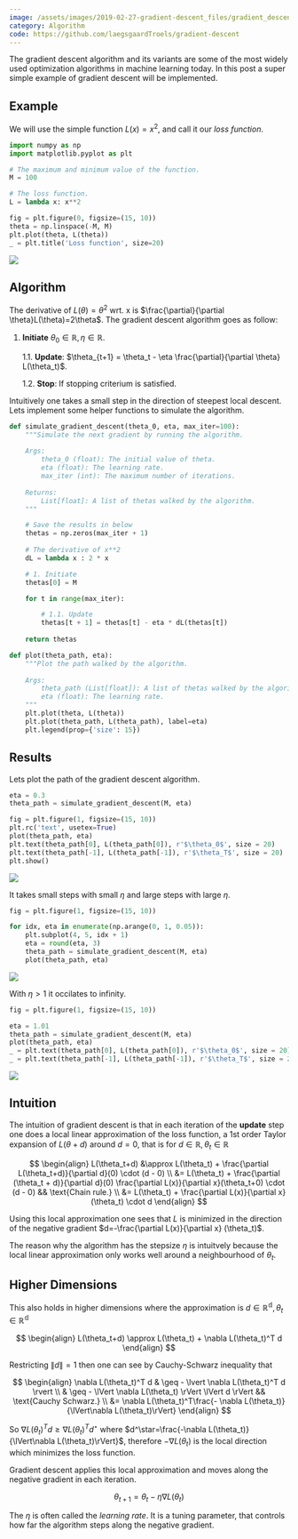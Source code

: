 ```yaml
---
image: /assets/images/2019-02-27-gradient-descent_files/gradient_descent.svg
category: Algorithm
code: https://github.com/laegsgaardTroels/gradient-descent
---
```

The gradient descent algorithm and its variants are some of the most widely used optimization algorithms in machine learning today. In this post a super simple example of gradient descent will be implemented.<!--more-->

## Example

We will use the simple function $L(x)=x^2$, and call it our *loss function*.


```python
import numpy as np
import matplotlib.pyplot as plt

# The maximum and minimum value of the function.
M = 100

# The loss function.
L = lambda x: x**2

fig = plt.figure(0, figsize=(15, 10))
theta = np.linspace(-M, M)
plt.plot(theta, L(theta))
_ = plt.title('Loss function', size=20)
```


    
![](/assets/images/2019-02-27-gradient-descent_files/2019-02-27-gradient-descent_3_0.png)
    


## Algorithm

The derivative of $L(\theta)=\theta^2$ wrt. x is $\frac{\partial}{\partial \theta}L(\theta)=2\theta$. The gradient descent algorithm goes as follow:


1. **Initiate** $\theta_0\in\mathbb{R}, \eta\in\mathbb{R}$.

    1.1. **Update**: $\theta_{t+1} = \theta_t - \eta \frac{\partial}{\partial \theta} L(\theta_t)$.
    
    1.2. **Stop**: If stopping criterium is satisfied.
    
Intuitively one takes a small step in the direction of steepest local descent. Lets implement some helper functions to simulate the algorithm.


```python
def simulate_gradient_descent(theta_0, eta, max_iter=100):
    """Simulate the next gradient by running the algorithm.
    
    Args:
        theta_0 (float): The initial value of theta.
        eta (float): The learning rate.
        max_iter (int): The maximum number of iterations.
    
    Returns:
        List[float]: A list of thetas walked by the algorithm.
    """

    # Save the results in below
    thetas = np.zeros(max_iter + 1)
    
    # The derivative of x**2
    dL = lambda x : 2 * x

    # 1. Initiate
    thetas[0] = M

    for t in range(max_iter):

        # 1.1. Update
        thetas[t + 1] = thetas[t] - eta * dL(thetas[t])
    
    return thetas

def plot(theta_path, eta):
    """Plot the path walked by the algorithm.
    
    Args:
        theta_path (List[float]): A list of thetas walked by the algorithm.
        eta (float): The learning rate.
    """
    plt.plot(theta, L(theta))
    plt.plot(theta_path, L(theta_path), label=eta)
    plt.legend(prop={'size': 15})
```

## Results

Lets plot the path of the gradient descent algorithm.


```python
eta = 0.3
theta_path = simulate_gradient_descent(M, eta)

fig = plt.figure(1, figsize=(15, 10))
plt.rc('text', usetex=True)
plot(theta_path, eta)
plt.text(theta_path[0], L(theta_path[0]), r'$\theta_0$', size = 20)
plt.text(theta_path[-1], L(theta_path[-1]), r'$\theta_T$', size = 20)
plt.show()
```


    
![](/assets/images/2019-02-27-gradient-descent_files/2019-02-27-gradient-descent_7_0.png)
    


It takes small steps with small $\eta$ and large steps with large $\eta$.


```python
fig = plt.figure(1, figsize=(15, 10))

for idx, eta in enumerate(np.arange(0, 1, 0.05)):
    plt.subplot(4, 5, idx + 1)
    eta = round(eta, 3)
    theta_path = simulate_gradient_descent(M, eta)
    plot(theta_path, eta)
```


    
![](/assets/images/2019-02-27-gradient-descent_files/2019-02-27-gradient-descent_9_0.png)
    


With $\eta>1$ it occilates to infinity.


```python
fig = plt.figure(1, figsize=(15, 10))

eta = 1.01
theta_path = simulate_gradient_descent(M, eta)
plot(theta_path, eta)
_ = plt.text(theta_path[0], L(theta_path[0]), r'$\theta_0$', size = 20)
_ = plt.text(theta_path[-1], L(theta_path[-1]), r'$\theta_T$', size = 20)
```


    
![](/assets/images/2019-02-27-gradient-descent_files/2019-02-27-gradient-descent_11_0.png)
    


## Intuition

The intuition of gradient descent is that in each iteration of the **update** step one does a local linear approximation of the loss function, a 1st order Taylor expansion of $L(\theta+d)$ around $d=0$, that is for $d\in\mathbb{R}, \theta_t\in\mathbb{R}$

$$
\begin{align}
    L(\theta_t+d) &\approx L(\theta_t) + \frac{\partial L(\theta_t+d)}{\partial d}(0) \cdot (d - 0) \\
    &= L(\theta_t) + \frac{\partial (\theta_t + d)}{\partial d}(0) \frac{\partial L(x)}{\partial x}(\theta_t+0) \cdot (d - 0)  && \text{Chain rule.} \\
    &= L(\theta_t) + \frac{\partial L(x)}{\partial x} (\theta_t) \cdot d
\end{align}
$$

Using this local approximation one sees that $L$ is minimized in the direction of the negative gradient $d=-\frac{\partial L(x)}{\partial x} (\theta_t)$. 

The reason why the algorithm has the stepsize $\eta$ is intuitvely because the local linear approximation only works well around a neighbourhood of $\theta_t$.

## Higher Dimensions

This also holds in higher dimensions where the approximation is $d\in\mathbb{R^d}, \theta_t\in\mathbb{R^d}$

$$
\begin{align}
    L(\theta_t+d) \approx L(\theta_t) + \nabla L(\theta_t)^T d
\end{align}
$$

Restricting $\lVert d\rVert=1$ then one can see by Cauchy-Schwarz inequality that

$$
\begin{align}
    \nabla L(\theta_t)^T d & \geq - \lvert \nabla L(\theta_t)^T d \rvert \\
    & \geq - \lVert \nabla L(\theta_t) \rVert \lVert d \rVert && \text{Cauchy Schwarz.} \\
        &= \nabla L(\theta_t)^T\frac{- \nabla L(\theta_t)}{\lVert\nabla L(\theta_t)\rVert}
\end{align}
$$

So $\nabla L(\theta_t)^T d \geq \nabla L(\theta_t)^T d^\star$ where $d^\star=\frac{-\nabla L(\theta_t)}{\lVert\nabla L(\theta_t)\rVert}$, therefore $-\nabla L(\theta_t)$ is the local direction which minimizes the loss function. 

Gradient descent applies this local approximation and moves along the negative gradient in each iteration. 

$$
\theta_{t+1} = \theta_t - \eta \nabla L(\theta_t)
$$

The $\eta$ is often called the *learning rate*. It is a tuning parameter, that controls how far the algorithm steps along the negative gradient.
